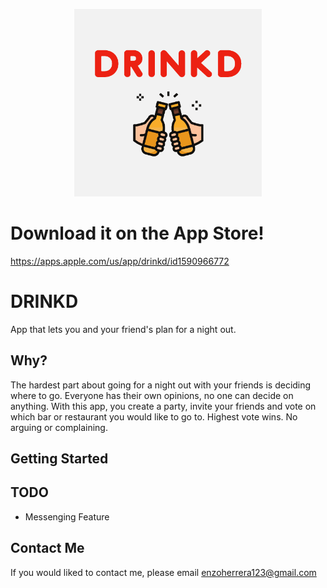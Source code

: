 
 <p align="center"> 
 <img src="https://github.com/EnzoH8321/DRINKD/blob/master/assets/splash_icon_app.png" height="300">
 </p>
 
# Download it on the App Store!
https://apps.apple.com/us/app/drinkd/id1590966772

# DRINKD
App that lets you and your friend's plan for a night out. 

## Why?
The hardest part about going for a night out with your friends is deciding where to go. Everyone has their own opinions, no one can decide on anything. With this app, you create a party, invite your friends and vote on which bar or restaurant you would like to go to. Highest vote wins. No arguing or complaining. 

## Getting Started

## TODO

 * Messenging Feature

## Contact Me

If you would liked to contact me, please email enzoherrera123@gmail.com


